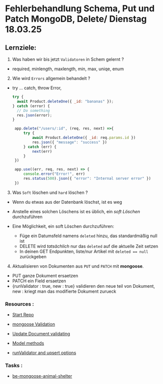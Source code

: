 # Fehlerbehandlung Schema, Put und Patch MongoDB, Delete/ Dienstag 18.03.25

## Lernziele:

1. Was haben wir bis jetzt `Validatoren` in Schem gelernt ?

- required, minlength, maxlength, min, max, uniqe, enum

2. Wie wird `Errors` allgemein behandelt ?

- try ... catch, throw Error,

  ```js
  try {
    await Product.deleteOne({ _id: "bananas" });
  } catch (error) {
    // Do something
    res.json(error);
  }
  ```

  ```js
   app.delete("/users/:id", (req, res, next) =>{
       try {
           await Product.deleteOne({ _id: req.params.id })
           res.json({ "message": "success" })
       } catch (err) {
           next(err)
       }
   })

   app.use((err, req, res, next) => {
       console.error("Error!", err)
       res.status(500).json({ "error": "Internal server error" })
   })
  ```

3. Was `Soft` löschen und `hard` löschen ?

- Wenn du etwas aus der Datenbank löschst, ist es weg

- Anstelle eines solchen Löschens ist es üblich, ein _soft Löschen_ durchzuführen
- Eine Möglichkeit, ein soft Löschen durchzuführen:
  - Füge ein Datumsfeld namens `deleted` hinzu, das standardmäßig null ist
  - DELETE wird _tatsächlich_ nur das `deleted` auf die aktuelle Zeit setzen
  - In deinen GET Endpunkten, liste/nur Artikel mit `deleted == null` zurückgeben

4. Aktualisieren von Dokumenten aus `PUT` und `PATCH` mit **mongoose**.

- PUT ganze Dokument ersaetzen
- PATCH ein Field ersaetzen
- {runValidator : true, new : true} validieren den neue teil von Dokument, new : kriegt man das modifierte Dokument zurueck

### Resources :

- [Start Repo](https://github.com/dci-fbw-wd-24-d05/Start-Repo-Project)

- [mongoose Validation](https://mongoosejs.com/docs/validation.html#built-in-validators)

- [Update Document validating](https://mongoosejs.com/docs/documents.html#validating)

- [Model methods](https://mongoosejs.com/docs/api/model.html)

- [runValidator and upsert options](<https://mongoosejs.com/docs/api/model.html#Model.findByIdAndUpdate()>)

### Tasks :

- [be-mongoose-animal-shelter](https://classroom.github.com/a/kJIz8gpY)
